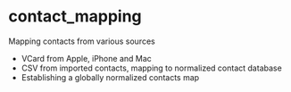 # contact_mapping
Mapping contacts from various sources

* VCard from Apple, iPhone and Mac
* CSV from imported contacts, mapping to normalized contact database
* Establishing a globally normalized contacts map
